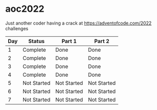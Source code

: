 # aoc2022
Just another coder having a crack at https://adventofcode.com/2022 challenges

| Day | Status      | Part 1      | Part 2      |
|-----|-------------|-------------|-------------|
| 1   | Complete    | Done        | Done        |
| 2   | Complete    | Done        | Done        |
| 3   | Complete    | Done        | Done        |
| 4   | Complete    | Done        | Done        |
| 5   | Not Started | Not Started | Not Started |
| 6   | Not Started | Not Started | Not Started |
| 7   | Not Started | Not Started | Not Started |
